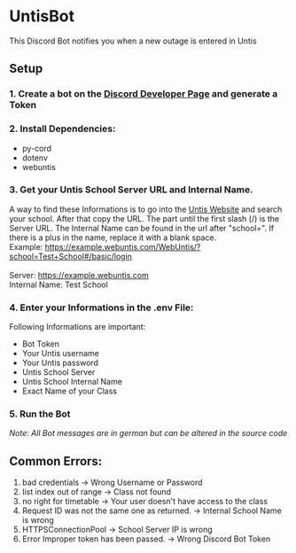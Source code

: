 # UntisBot
This Discord Bot notifies you when a new outage is entered in Untis
## Setup
### 1. Create a bot on the [Discord Developer Page](https://discord.dev) and generate a Token
### 2. Install Dependencies:
  - py-cord
  - dotenv
  - webuntis
### 3. Get your Untis School Server URL and Internal Name. <br>
A way to find these Informations is to go into the [Untis Website](https://webuntis.com) and search your school. After that copy the URL. The part until the first slash (/) is the Server URL. The Internal Name can be found in the url after "school=". If there is a plus in the name, replace it with a blank space. <br>
Example: https://example.webuntis.com/WebUntis/?school=Test+School#/basic/login <br><br>
Server:  https://example.webuntis.com <br>
Internal Name: Test School
### 4. Enter your Informations in the .env File:
   Following Informations are important:
   - Bot Token
   - Your Untis username
   - Your Untis password
   - Untis School Server
   - Untis School Internal Name
   - Exact Name of your Class
### 5. Run the Bot<p>

_Note: All Bot messages are in german but can be altered in the source code_


## Common Errors:
1. bad credentials -> Wrong Username or Password
2. list index out of range -> Class not found
3. no right for timetable -> Your user doesn't have access to the class 
4. Request ID was not the same one as returned. -> Internal School Name is wrong
5. HTTPSConnectionPool -> School Server IP is wrong
6. Error Improper token has been passed. -> Wrong Discord Bot Token

